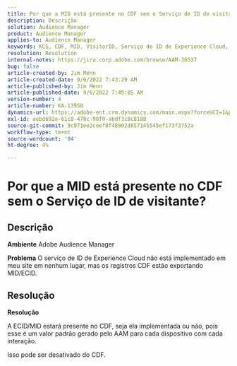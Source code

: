 ```yaml
---
title: Por que a MID está presente no CDF sem o Serviço de ID de visitante?
description: Descrição
solution: Audience Manager
product: Audience Manager
applies-to: Audience Manager
keywords: KCS, CDF, MID, VisitorID, Serviço de ID de Experience Cloud, Adobe Audience Manager, AAM
resolution: Resolution
internal-notes: https://jira.corp.adobe.com/browse/AAM-36537
bug: false
article-created-by: Jim Menn
article-created-date: 9/6/2022 7:43:29 AM
article-published-by: Jim Menn
article-published-date: 9/6/2022 7:45:05 AM
version-number: 4
article-number: KA-13950
dynamics-url: https://adobe-ent.crm.dynamics.com/main.aspx?forceUCI=1&pagetype=entityrecord&etn=knowledgearticle&id=efa85997-b72d-ed11-9db1-0022480866ad
exl-id: aebd692e-61c8-478c-98f0-abdf3c8c8188
source-git-commit: 9c971ee2ceef8f48902d857145545ef173f3752a
workflow-type: tm+mt
source-wordcount: '94'
ht-degree: 4%

---
```


# Por que a MID está presente no CDF sem o Serviço de ID de visitante?

## Descrição


<b>Ambiente</b>
Adobe Audience Manager

<b>Problema</b>
O serviço de ID de Experience Cloud não está implementado em meu site em nenhum lugar, mas os registros CDF estão exportando MID/ECID.


## Resolução


<b>Resolução</b>

A ECID/MID estará presente no CDF, seja ela implementada ou não, pois esse é um valor padrão gerado pelo AAM para cada dispositivo com cada interação.

Isso pode ser desativado do CDF.
